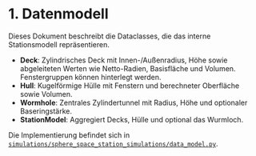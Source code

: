 # 1. Datenmodell

Dieses Dokument beschreibt die Dataclasses, die das interne Stationsmodell repräsentieren.

- **Deck**: Zylindrisches Deck mit Innen-/Außenradius, Höhe sowie abgeleiteten Werten wie Netto-Radien, Basisfläche und Volumen. Fenstergruppen können hinterlegt werden.
- **Hull**: Kugelförmige Hülle mit Fenstern und berechneter Oberfläche sowie Volumen.
- **Wormhole**: Zentrales Zylindertunnel mit Radius, Höhe und optionaler Baseringstärke.
- **StationModel**: Aggregiert Decks, Hülle und optional das Wurmloch.

Die Implementierung befindet sich in [`simulations/sphere_space_station_simulations/data_model.py`](../../sphere_space_station_simulations/data_model.py).

